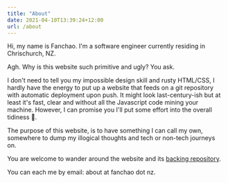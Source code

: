 ```yaml
---
title: "About"
date: 2021-04-10T13:39:24+12:00
url: /about
---
```


Hi, my name is Fanchao. I'm a software engineer currently residing in Chrischurch, NZ.

Agh. Why is this website such primitive and ugly? You ask. 

I don't need to tell you my impossible design skill and rusty HTML/CSS, I hardly 
have the energy to put up a website that feeds on a git repository with automatic
deployment upon push. It might look last-century-ish but at least it's fast, clear and
without all the Javascript code mining your machine. However, I can promise you
I'll put some effort into the overall tidiness 🤣.

The purpose of this website, is to have something I can call my own, somewhere
to dump my illogical thoughts and tech or non-tech journeys on.  

You are welcome to wander around the website and its [backing repository](https://gitlab.com/simophin/website).

You can each me by email: about at fanchao dot nz.